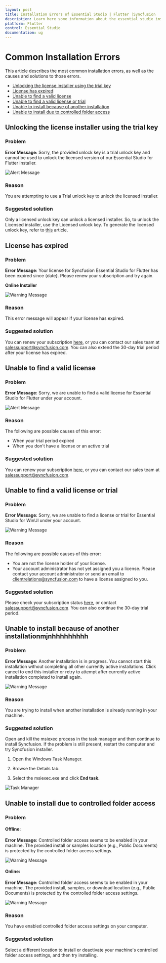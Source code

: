 ```yaml
---
layout: post
title: Installation Errors of Essential Studio | Flutter |Syncfusion
description: Learn here some information about the essential studio installation errors and steps for resolving it.
platform: Flutter
control: Essential Studio
documentation: ug
---
```


# Common Installation Errors

This article describes the most common installation errors, as well as the causes and solutions to those errors.

* [Unlocking the license installer using the trial key](https://help.syncfusion.com/flutter/installation-and-upgrade/installation-errors#unlocking-the-license-installer-using-the-trial-key)
* [License has expired](https://help.syncfusion.com/flutter/installation-and-upgrade/installation-errors#license-has-expired)
* [Unable to find a valid license](https://help.syncfusion.com/flutter/installation-and-upgrade/installation-errors#unable-to-find-a-valid-license)
* [Unable to find a valid license or trial](https://help.syncfusion.com/flutter/installation-and-upgrade/installation-errors#unable-to-find-a-valid-license-or-trial)
* [Unable to install because of another installation](https://help.syncfusion.com/flutter/installation-and-upgrade/installation-errors#unable-to-install-because-of-another-installation)
* [Unable to install due to controlled folder access](http://help.syncfusion.com/flutter/installation-and-upgrade/installation-errors#unable-to-install-due-to-controlled-folder-access)

## Unlocking the license installer using the trial key

### Problem

**Error Message:** Sorry, the provided unlock key is a trial unlock key and cannot be used to unlock the licensed version of our Essential Studio for Flutter installer.

![Alert Message](Errors/Installation_Errors_img1.png)

### Reason

You are attempting to use a Trial unlock key to unlock the licensed installer.

### Suggested solution

Only a licensed unlock key can unlock a licensed installer. So, to unlock the Licensed installer, use the Licensed unlock key. To generate the licensed unlock key, refer to [this](http://syncfusion.com/kb/2326) article.


## License has expired

### Problem

**Error Message:** Your license for Syncfusion Essential Studio for Flutter has been expired since {date}. Please renew your subscription and try again.

**Online Installer**

![Warning Message](Errors/Installation_Errors_img2.png)

### Reason

This error message will appear if your license has expired.

### Suggested solution

You can renew your subscription [here](https://www.syncfusion.com/sales/products), or you can contact our sales team at <salessupport@syncfusion.com>. You can also extend the 30-day trial period after your license has expired.


## Unable to find a valid license

### Problem

**Error Message:** Sorry, we are unable to find a valid license for Essential Studio for Flutter under your account.

![Alert Message](Errors/Installation_Errors_img3.png)

### Reason

The following are possible causes of this error:

* When your trial period expired
* When you don't have a license or an active trial

### Suggested solution

You can renew your subscription [here](https://www.syncfusion.com/sales/products), or you can contact our sales team at <salessupport@syncfusion.com>.

## Unable to find a valid license or trial

### Problem

**Error Message:** Sorry, we are unable to find a license or trial for Essential Studio for WinUI under your account.

![Warning Message](Errors/Installation_Errors_img6.PNG)

### Reason

The following are possible causes of this error:

* You are not the license holder of your license.
* Your account administrator has not yet assigned you a license. Please contact your account administrator or send an email to <clientrelations@syncfusion.com> to have a license assigned to you.

### Suggested solution

Please check your subscription status [here](https://www.syncfusion.com/sales/products), or contact <salessupport@syncfusion.com>. You can also continue the 30-day trial period.

## Unable to install because of another installationmjnhhhhhhhhh

### Problem

**Error Message:** Another installation is in progress. You cannot start this installation without completing all other currently active installations. Click cancel to end this installer or retry to attempt after currently active installation completed to install again.

![Warning Message](Errors/Installation_Errors_img4.png)

### Reason

You are trying to install when another installation is already running in your machine.

### Suggested solution

Open and kill the msiexec process in the task manager and then continue to install Syncfusion. If the problem is still present, restart the computer and try Syncfusion installer. 

1. Open the Windows Task Manager.

2. Browse the Details tab.

3. Select the msiexec.exe and click **End task**.

![Task Manager](Errors/Installation_Errors_img5.png)

## Unable to install due to controlled folder access

### Problem

#### Offline:

**Error Message:** Controlled folder access seems to be enabled in your machine. The provided install or samples location (e.g., Public Documents) is protected by the controlled folder access settings.

![Warning Message](Errors/Installation_Errors_img7.png)

#### Online:

**Error Message:** Controlled folder access seems to be enabled in your machine. The provided install, samples, or download location (e.g., Public Documents) is protected by the controlled folder access settings.

![Warning Message](Errors/Installation_Errors_img8.png)

### Reason

You have enabled controlled folder access settings on your computer.

### Suggested solution

Select a different location to install or deactivate your machine's controlled folder access settings, and then try installing.

